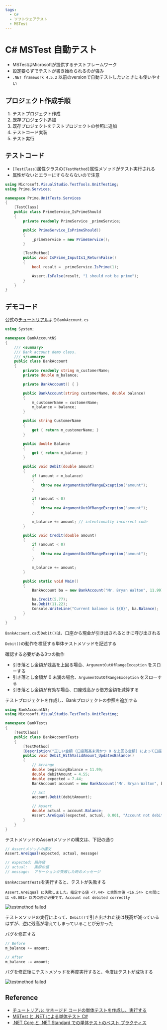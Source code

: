 ```yaml
---
tags:
  - C#
  - ソフトウェアテスト
  - MSTest
---
```


# C# MSTest 自動テスト
- MSTestはMicrosoftが提供するテストフレームワーク
- 設定要らずでテストが書き始められるのが強み
- `.NET framework 4.5.2` 以前のversionで自動テストしたいときにも使いやすい

## プロジェクト作成手順
1. テストプロジェクト作成
2. 既存プロジェクト追加
3. 既存プロジェクトをテストプロジェクトの参照に追加
4. テストコード実装
5. テスト実行

## テストコード

- `[TestClass]`属性クラスの`[TestMethod]`属性メソッドがテスト実行される
- 属性がないとエラーにすらならないので注意

```C#
using Microsoft.VisualStudio.TestTools.UnitTesting;
using Prime.Services;

namespace Prime.UnitTests.Services
{
    [TestClass]
    public class PrimeService_IsPrimeShould
    {
        private readonly PrimeService _primeService;

        public PrimeService_IsPrimeShould()
        {
            _primeService = new PrimeService();
        }

        [TestMethod]
        public void IsPrime_InputIs1_ReturnFalse()
        {
            bool result = _primeService.IsPrime(1);

            Assert.IsFalse(result, "1 should not be prime");
        }
    }
}
```

## デモコード

公式の[チュートリアル](https://learn.microsoft.com/ja-jp/visualstudio/test/walkthrough-creating-and-running-unit-tests-for-managed-code?view=vs-2022)より`BankAccount.cs`

```cs title="BankAccount.cs"
using System;

namespace BankAccountNS
{
    /// <summary>
    /// Bank account demo class.
    /// </summary>
    public class BankAccount
    {
        private readonly string m_customerName;
        private double m_balance;

        private BankAccount() { }

        public BankAccount(string customerName, double balance)
        {
            m_customerName = customerName;
            m_balance = balance;
        }

        public string CustomerName
        {
            get { return m_customerName; }
        }

        public double Balance
        {
            get { return m_balance; }
        }

        public void Debit(double amount)
        {
            if (amount > m_balance)
            {
                throw new ArgumentOutOfRangeException("amount");
            }

            if (amount < 0)
            {
                throw new ArgumentOutOfRangeException("amount");
            }

            m_balance += amount; // intentionally incorrect code
        }

        public void Credit(double amount)
        {
            if (amount < 0)
            {
                throw new ArgumentOutOfRangeException("amount");
            }

            m_balance += amount;
        }

        public static void Main()
        {
            BankAccount ba = new BankAccount("Mr. Bryan Walton", 11.99);

            ba.Credit(5.77);
            ba.Debit(11.22);
            Console.WriteLine("Current balance is ${0}", ba.Balance);
        }
    }
}
```

`BankAccount.cs`の`Debit()`は、口座から現金が引き出されるときに呼び出される

`Debit()`の動作を検証する単体テストメソッドを記述する

確認する必要がある3つの動作

- 引き落とし金額が残高を上回る場合、`ArgumentOutOfRangeException` をスローする
- 引き落とし金額が 0 未満の場合、`ArgumentOutOfRangeException` をスローする
- 引き落とし金額が有効な場合、口座残高から借方金額を減算する

テストプロジェクトを作成し、Bankプロジェクトの参照を追加する

```cs title="BankAccountTests.cs"
using BankAccountNS;
using Microsoft.VisualStudio.TestTools.UnitTesting;

namespace BankTests
{
    [TestClass]
    public class BankAccountTests
    {
        [TestMethod]
        [Description("正しい金額 (口座残高未満かつ 0 を上回る金額) によって口座からお金が引き出されることを確認する")]
        public void Debit_WithValidAmount_UpdatesBalance()
        {
            // Arrange
            double beginningBalance = 11.99;
            double debitAmount = 4.55;
            double expected = 7.44;
            BankAccount account = new BankAccount("Mr. Bryan Walton", beginningBalance);

            // Act
            account.Debit(debitAmount);

            // Assert
            double actual = account.Balance;
            Assert.AreEqual(expected, actual, 0.001, "Account not debited correctly");
        }
    }
}
```

テストメソッドのAssertメソッドの構文は、下記の通り

```cs
// Assertメソッドの構文
Assert.AreEqual(expected, actual, message)

// expected: 期待値
// actual:   実際の値
// message:  アサーションが失敗した時のメッセージ
```

`BankAccountTests`を実行すると、テストが失敗する

```
Assert.AreEqual に失敗しました。指定する値 <7.44> と実際の値 <16.54> との間には <0.001> 以内の差が必要です。Account not debited correctly
```

![testmethod failed](img/mstest_testmethod_failed.png)

テストメソッドの実行によって、`Debit()`で引き出された後は残高が減っているはずが、逆に残高が増えてしまっていることが分かった

バグを修正する

```cs title="BankAccount.cs"
// Before
m_balance += amount;

// After
m_balance -= amount;
```

バグを修正後にテストメソッドを再度実行すると、今度はテストが成功する

![testmethod failed](img/mstest_testmethod_success.png)

## Reference
- [チュートリアル: マネージド コードの単体テストを作成し、実行する](https://learn.microsoft.com/ja-jp/visualstudio/test/walkthrough-creating-and-running-unit-tests-for-managed-code?view=vs-2022)
- [MSTest と .NET による単体テスト C#](https://learn.microsoft.com/ja-jp/dotnet/core/testing/unit-testing-with-mstest)
- [.NET Core と .NET Standard での単体テストのベスト プラクティス](https://learn.microsoft.com/ja-jp/dotnet/core/testing/unit-testing-best-practices)
